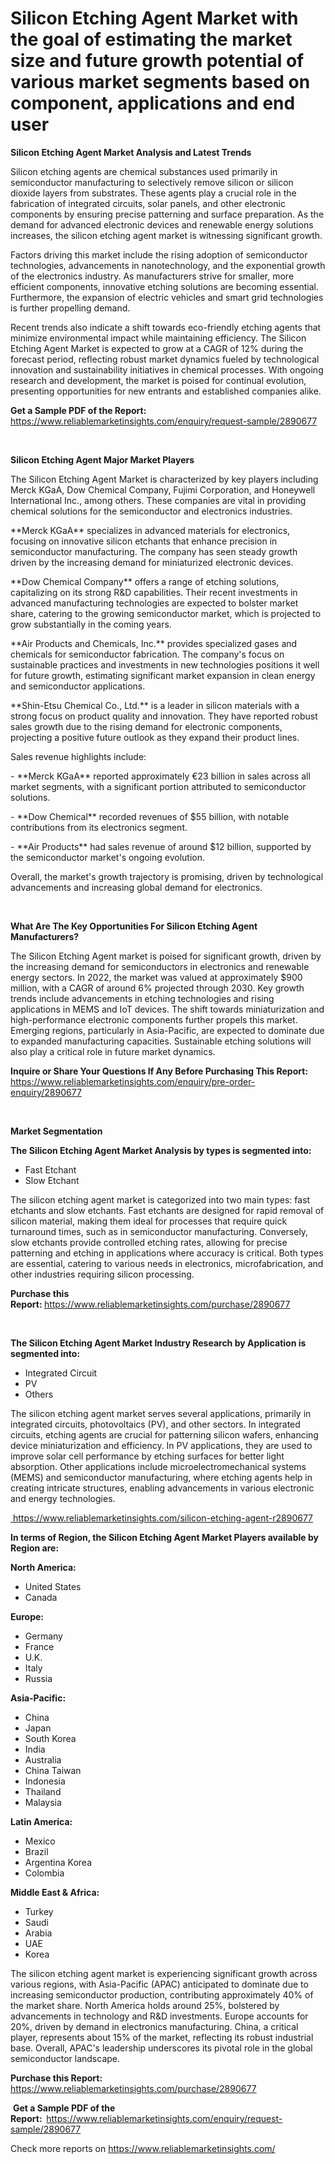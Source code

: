 <p><h1>Silicon Etching Agent Market with the goal of estimating the market size and future growth potential of various market segments based on component, applications and end user</h1></p><p><strong>Silicon Etching Agent Market Analysis and Latest Trends</strong></p>
<p><p>Silicon etching agents are chemical substances used primarily in semiconductor manufacturing to selectively remove silicon or silicon dioxide layers from substrates. These agents play a crucial role in the fabrication of integrated circuits, solar panels, and other electronic components by ensuring precise patterning and surface preparation. As the demand for advanced electronic devices and renewable energy solutions increases, the silicon etching agent market is witnessing significant growth.</p><p>Factors driving this market include the rising adoption of semiconductor technologies, advancements in nanotechnology, and the exponential growth of the electronics industry. As manufacturers strive for smaller, more efficient components, innovative etching solutions are becoming essential. Furthermore, the expansion of electric vehicles and smart grid technologies is further propelling demand.</p><p>Recent trends also indicate a shift towards eco-friendly etching agents that minimize environmental impact while maintaining efficiency. The Silicon Etching Agent Market is expected to grow at a CAGR of 12% during the forecast period, reflecting robust market dynamics fueled by technological innovation and sustainability initiatives in chemical processes. With ongoing research and development, the market is poised for continual evolution, presenting opportunities for new entrants and established companies alike.</p></p>
<p><strong>Get a Sample PDF of the Report:&nbsp;</strong> <a href="https://www.reliablemarketinsights.com/enquiry/request-sample/2890677?utm_campaign=1835&utm_medium=2&utm_source=Github&utm_content=ia&utm_term=14032025&utm_id=silicon-etching-agent">https://www.reliablemarketinsights.com/enquiry/request-sample/2890677</a></p>
<p>&nbsp;</p>
<p><strong>Silicon Etching Agent Major Market Players</strong></p>
<p><p>The Silicon Etching Agent Market is characterized by key players including Merck KGaA, Dow Chemical Company, Fujimi Corporation, and Honeywell International Inc., among others. These companies are vital in providing chemical solutions for the semiconductor and electronics industries.</p><p>**Merck KGaA** specializes in advanced materials for electronics, focusing on innovative silicon etchants that enhance precision in semiconductor manufacturing. The company has seen steady growth driven by the increasing demand for miniaturized electronic devices.</p><p>**Dow Chemical Company** offers a range of etching solutions, capitalizing on its strong R&D capabilities. Their recent investments in advanced manufacturing technologies are expected to bolster market share, catering to the growing semiconductor market, which is projected to grow substantially in the coming years.</p><p>**Air Products and Chemicals, Inc.** provides specialized gases and chemicals for semiconductor fabrication. The company's focus on sustainable practices and investments in new technologies positions it well for future growth, estimating significant market expansion in clean energy and semiconductor applications.</p><p>**Shin-Etsu Chemical Co., Ltd.** is a leader in silicon materials with a strong focus on product quality and innovation. They have reported robust sales growth due to the rising demand for electronic components, projecting a positive future outlook as they expand their product lines.</p><p>Sales revenue highlights include:  </p><p>- **Merck KGaA** reported approximately €23 billion in sales across all market segments, with a significant portion attributed to semiconductor solutions.  </p><p>- **Dow Chemical** recorded revenues of $55 billion, with notable contributions from its electronics segment.  </p><p>- **Air Products** had sales revenue of around $12 billion, supported by the semiconductor market's ongoing evolution.</p><p>Overall, the market's growth trajectory is promising, driven by technological advancements and increasing global demand for electronics.</p></p>
<p>&nbsp;</p>
<p><strong>What Are The Key Opportunities For Silicon Etching Agent Manufacturers?</strong></p>
<p><p>The Silicon Etching Agent market is poised for significant growth, driven by the increasing demand for semiconductors in electronics and renewable energy sectors. In 2022, the market was valued at approximately $900 million, with a CAGR of around 6% projected through 2030. Key growth trends include advancements in etching technologies and rising applications in MEMS and IoT devices. The shift towards miniaturization and high-performance electronic components further propels this market. Emerging regions, particularly in Asia-Pacific, are expected to dominate due to expanded manufacturing capacities. Sustainable etching solutions will also play a critical role in future market dynamics.</p></p>
<p><strong>Inquire or Share Your Questions If Any Before Purchasing This Report:</strong> <a href="https://www.reliablemarketinsights.com/enquiry/pre-order-enquiry/2890677?utm_campaign=1835&utm_medium=2&utm_source=Github&utm_content=ia&utm_term=14032025&utm_id=silicon-etching-agent">https://www.reliablemarketinsights.com/enquiry/pre-order-enquiry/2890677</a></p>
<p>&nbsp;</p>
<p><strong>Market Segmentation</strong></p>
<p><strong>The Silicon Etching Agent Market Analysis by types is segmented into:</strong></p>
<p><ul><li>Fast Etchant</li><li>Slow Etchant</li></ul></p>
<p><p>The silicon etching agent market is categorized into two main types: fast etchants and slow etchants. Fast etchants are designed for rapid removal of silicon material, making them ideal for processes that require quick turnaround times, such as in semiconductor manufacturing. Conversely, slow etchants provide controlled etching rates, allowing for precise patterning and etching in applications where accuracy is critical. Both types are essential, catering to various needs in electronics, microfabrication, and other industries requiring silicon processing.</p></p>
<p><strong>Purchase this Report:&nbsp;</strong><a href="https://www.reliablemarketinsights.com/purchase/2890677?utm_campaign=1835&utm_medium=2&utm_source=Github&utm_content=ia&utm_term=14032025&utm_id=silicon-etching-agent">https://www.reliablemarketinsights.com/purchase/2890677</a></p>
<p>&nbsp;</p>
<p><strong>The Silicon Etching Agent Market Industry Research by Application is segmented into:</strong></p>
<p><ul><li>Integrated Circuit</li><li>PV</li><li>Others</li></ul></p>
<p><p>The silicon etching agent market serves several applications, primarily in integrated circuits, photovoltaics (PV), and other sectors. In integrated circuits, etching agents are crucial for patterning silicon wafers, enhancing device miniaturization and efficiency. In PV applications, they are used to improve solar cell performance by etching surfaces for better light absorption. Other applications include microelectromechanical systems (MEMS) and semiconductor manufacturing, where etching agents help in creating intricate structures, enabling advancements in various electronic and energy technologies.</p></p>
<p><a href="https://www.reliablemarketinsights.com/silicon-etching-agent-r2890677?utm_campaign=1835&utm_medium=2&utm_source=Github&utm_content=ia&utm_term=14032025&utm_id=silicon-etching-agent">&nbsp;https://www.reliablemarketinsights.com/silicon-etching-agent-r2890677</a></p>
<p><strong>In terms of Region, the Silicon Etching Agent Market Players available by Region are:</strong></p>
<p>
    <p> <strong> North America: </strong>
        <ul>
            <li>United States</li>
            <li>Canada</li>
        </ul>
        </p> 
    <p> <strong> Europe: </strong>
        <ul>
            <li>Germany</li>
            <li>France</li>
            <li>U.K.</li>
            <li>Italy</li>
            <li>Russia</li>
        </ul>
        </p> 
    <p> <strong> Asia-Pacific: </strong>
        <ul>
            <li>China</li>
            <li>Japan</li>
            <li>South Korea</li>
            <li>India</li>
            <li>Australia</li>
            <li>China Taiwan</li>
            <li>Indonesia</li>
            <li>Thailand</li>
            <li>Malaysia</li>
        </ul>
        </p> 
    <p> <strong> Latin America: </strong>
        <ul>
            <li>Mexico</li>
            <li>Brazil</li>
            <li>Argentina Korea</li>
            <li>Colombia</li>
        </ul>
        </p> 
    <p> <strong> Middle East & Africa: </strong>
        <ul>
            <li>Turkey</li>
            <li>Saudi</li>
            <li>Arabia</li>
            <li>UAE</li>
            <li>Korea</li>
        </ul>
    </p>
    </p>
<p><p>The silicon etching agent market is experiencing significant growth across various regions, with Asia-Pacific (APAC) anticipated to dominate due to increasing semiconductor production, contributing approximately 40% of the market share. North America holds around 25%, bolstered by advancements in technology and R&D investments. Europe accounts for 20%, driven by demand in electronics manufacturing. China, a critical player, represents about 15% of the market, reflecting its robust industrial base. Overall, APAC's leadership underscores its pivotal role in the global semiconductor landscape.</p></p>
<p><strong>Purchase this Report: </strong><a href="https://www.reliablemarketinsights.com/purchase/2890677?utm_campaign=1835&utm_medium=2&utm_source=Github&utm_content=ia&utm_term=14032025&utm_id=silicon-etching-agent">https://www.reliablemarketinsights.com/purchase/2890677</a></p>
<p>&nbsp;<strong>Get a Sample PDF of the Report:&nbsp;&nbsp;</strong><a href="https://www.reliablemarketinsights.com/enquiry/request-sample/2890677?utm_campaign=1835&utm_medium=2&utm_source=Github&utm_content=ia&utm_term=14032025&utm_id=silicon-etching-agent">https://www.reliablemarketinsights.com/enquiry/request-sample/2890677</a></p>
<p><strong></strong></p>
<p>Check more reports on <a href="https://www.reliablemarketinsights.com/?utm_campaign=1835&utm_medium=2&utm_source=Github&utm_content=ia&utm_term=14032025&utm_id=silicon-etching-agent">https://www.reliablemarketinsights.com/</a></p>